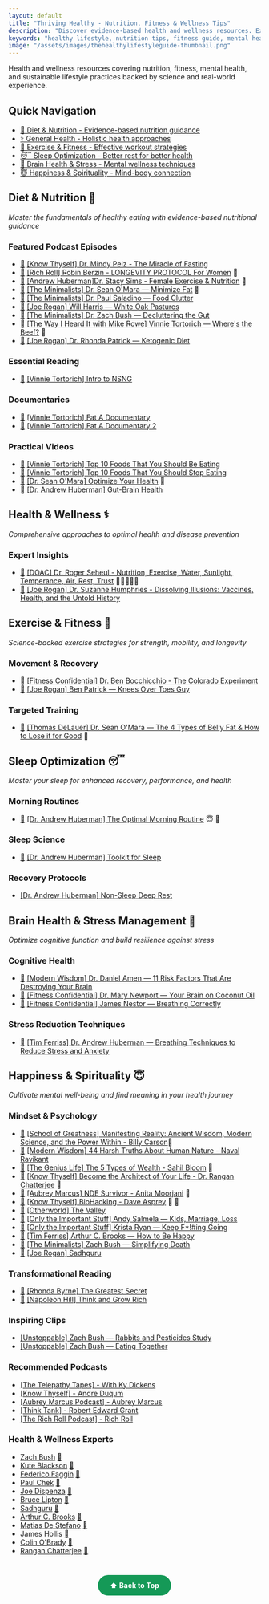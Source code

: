 ```yaml
---
layout: default
title: "Thriving Healthy - Nutrition, Fitness & Wellness Tips"
description: "Discover evidence-based health and wellness resources. Expert-curated content on nutrition, fitness, mental health, sleep optimization, and sustainable lifestyle changes."
keywords: "healthy lifestyle, nutrition tips, fitness guide, mental health, wellness, diet advice, exercise routines, sleep optimization, stress management"
image: "/assets/images/thehealthylifestyleguide-thumbnail.png"
---
```


<div class="intro-text">
  <p>Health and wellness resources covering nutrition, fitness, mental health, and sustainable lifestyle practices backed by science and real-world experience.</p>
</div>

<div class="quick-navigation">
  <h2>Quick Navigation</h2>
  <ul>
    <li><a href="#diet--nutrition-">🍖 Diet & Nutrition - Evidence-based nutrition guidance</a></li>
    <li><a href="#health--wellness-️">⚕️ General Health - Holistic health approaches</a></li>
    <li><a href="#exercise--fitness-">💪 Exercise & Fitness - Effective workout strategies</a></li>
    <li><a href="#sleep-optimization-">😴 Sleep Optimization - Better rest for better health</a></li>
    <li><a href="#brain-health--stress-management-">🧠 Brain Health & Stress - Mental wellness techniques</a></li>
    <li><a href="#happiness--spirituality-">😇 Happiness & Spirituality - Mind-body connection</a></li>
  </ul>
</div>

## Diet & Nutrition 🍖
*Master the fundamentals of healthy eating with evidence-based nutritional guidance*

### Featured Podcast Episodes
- [📝](/notes/diet/The-Miracle-of-Fasting) [[Know Thyself] Dr. Mindy Pelz - The Miracle of Fasting](https://www.youtube.com/watch?v=pgWnbRg5-cg) 
- [📝](/notes/diet/Longevity-Protocol-For-Women/) [[Rich Roll] Robin Berzin - LONGEVITY PROTOCOL For Women](https://www.youtube.com/watch?v=P28Pqr9BSWw) 💪
- [📝](/notes/diet/Female-Exercise-and-Nutrition) [[Andrew Huberman]Dr. Stacy Sims - Female Exercise & Nutrition](https://www.youtube.com/watch?v=pZX8ikmWvEU) 💪
- [📝](/notes/diet/Minimize-Fat) [[The Minimalists] Dr. Sean O'Mara — Minimize Fat](https://www.theminimalists.com/podcast/#408) 💪 
- [📝](/notes/diet/Food-Clutter/) [[The Minimalists] Dr. Paul Saladino — Food Clutter](https://www.theminimalists.com/podcast/#384)
- [📝](/notes/diet/White-Oak-Pastures/) [[Joe Rogan] Will Harris — White Oak Pastures](https://open.spotify.com/episode/0qf7CYEhxSFPAcdSw1JJMY?si=b6f7eaae9e1b45f2)
- [📝](/notes/diet/Decluttering-the-Gut/) [[The Minimalists] Dr. Zach Bush — Decluttering the Gut](https://www.theminimalists.com/podcast/#398)
- [📝](/notes/diet/Wheres-the-Beef/) [[The Way I Heard It with Mike Rowe] Vinnie Tortorich — Where's the Beef?](https://podcasts.apple.com/us/podcast/244-wheres-the-beef/id1087110764?i=1000555585865) 💪
- [📝](/notes/diet/Ketogenic-Diet/) [[Joe Rogan] Dr. Rhonda Patrick — Ketogenic Diet](https://open.spotify.com/episode/7y8MKnfhML6KzvA6GVd83B?si=mrIaUnsMTLuD0DnTR39GkQ)

### Essential Reading
- [📝](/notes/diet/Intro-To-NSNG/) [[Vinnie Tortorich] Intro to NSNG](https://nsng.vinnietortorich.com/product/intro-to-nsng/)

### Documentaries
- [📝](/notes/diet/Fat-A-Documentary/) [[Vinnie Tortorich] Fat A Documentary](https://www.youtube.com/watch?v=iVJM_0XEiBI)
- [📝](/notes/diet/Fat-A-Documentary-2/) [[Vinnie Tortorich] Fat A Documentary 2](https://www.youtube.com/watch?v=AoPisYHbMcg)

### Practical Videos
- [📝](/notes/diet/Top-10-Foods-To-Eat/) [[Vinnie Tortorich] Top 10 Foods That You Should Be Eating](https://youtu.be/2-fHQIhVAGA?si=wvBa12QBylM-ltn0)
- [📝](/notes/diet/Top-10-Foods-To-Stop-Eating/) [[Vinnie Tortorich] Top 10 Foods That You Should Stop Eating](https://youtu.be/3oVdksMTJ50?si=h5iZRlqMw9UgcXPb)
- [📝](/notes/diet/Optimize-Your-Health/) [[Dr. Sean O'Mara] Optimize Your Health](https://youtu.be/XuFD5tMz9M0?si=f8SKPcSGIEqInaWs) 💪
- [📝](/notes/diet/Gut-Brain-Health/) [[Dr. Andrew Huberman] Gut-Brain Health](https://youtu.be/pvI1vLHV0Mo?si=-KyK2ta83Fo6_BV1)

## Health & Wellness ⚕️
*Comprehensive approaches to optimal health and disease prevention*

### Expert Insights
- [📝](/notes/health/NEW-START/) [[DOAC] Dr. Roger Seheul - Nutrition, Exercise, Water, Sunlight, Temperance, Air, Rest, Trust](https://www.youtube.com/watch?v=wQJlGHVmdrA) 🍖💪🧠😴😇
- [📝](/notes/health/Suzanne-Humphries/) [[Joe Rogan] Dr. Suzanne Humphries - Dissolving Illusions: Vaccines, Health, and the Untold History](https://www.youtube.com/watch?v=207W1A_bJqI)

## Exercise & Fitness 💪
*Science-backed exercise strategies for strength, mobility, and longevity*

### Movement & Recovery
- [📝](/notes/exercise/The-Colorado-Experiment/) [[Fitness Confidential] Dr. Ben Bocchicchio - The Colorado Experiment](https://youtu.be/P4hq8sIvb3c?si=UDeE7TohFACTllJF)
- [📝](/notes/exercise/Knees-Over-Toes-Guy/) [[Joe Rogan] Ben Patrick — Knees Over Toes Guy](https://open.spotify.com/episode/2zfpB6RoKwylk3DbN3GXA0?si=de02e3493ef74d07)

### Targeted Training
- [📝](/notes/exercise/Lose-Belly-Fat/) [[Thomas DeLauer] Dr. Sean O'Mara — The 4 Types of Belly Fat & How to Lose it for Good](https://www.youtube.com/watch?v=eDJzxlcNiNA) 🍖

## Sleep Optimization 😴
*Master your sleep for enhanced recovery, performance, and health*

### Morning Routines
- [📝](/notes/sleep/Optimal-Morning-Routine/) [[Dr. Andrew Huberman] The Optimal Morning Routine](https://youtu.be/gR_f-iwUGY4?si=ToyBFRHMwhTv3aCS) 😇 🧠

### Sleep Science
- [📝](/notes/sleep/Toolkit-For-Sleep/) [[Dr. Andrew Huberman] Toolkit for Sleep](https://www.hubermanlab.com/newsletter/toolkit-for-sleep)

### Recovery Protocols
- [[Dr. Andrew Huberman] Non-Sleep Deep Rest](https://www.youtube.com/watch?v=YrubXRXwxJc)

## Brain Health & Stress Management 🧠
*Optimize cognitive function and build resilience against stress*

### Cognitive Health
- [📝](/notes/brain/Risk-Factors-Destroying-Brain/) [[Modern Wisdom] Dr. Daniel Amen — 11 Risk Factors That Are Destroying Your Brain](https://www.youtube.com/watch?v=RUApBlqr7FM)
- [📝](/notes/brain/Your-Brain-on-Coconut-Oil/) [[Fitness Confidential] Dr. Mary Newport — Your Brain on Coconut Oil](https://youtu.be/Xk5_8v5qLNo?si=J5WwSy52_homs-Wh)
- [📝](/notes/brain/Breathing-Correctly/) [[Fitness Confidential] James Nestor — Breathing Correctly](https://youtu.be/5OKoZLS-h5g?si=4lfYR-vj0Fc8FE1V)

### Stress Reduction Techniques
- [📝](/notes/brain/Breathing-Techniques-to-Reduce-Stress/) [[Tim Ferriss] Dr. Andrew Huberman — Breathing Techniques to Reduce Stress and Anxiety](https://youtu.be/kSZKIupBUuc?si=sx_otgGYF73ukiz_)

## Happiness & Spirituality 😇
*Cultivate mental well-being and find meaning in your health journey*

### Mindset & Psychology
- [📝](/notes/happiness/Billy-Carson-School-Greatness/) [[School of Greatness] Manifesting Reality: Ancient Wisdom, Modern Science, and the Power Within - Billy Carson](https://www.youtube.com/watch?v=nHb1YPqUH1Y)🧠
- [📝](/notes/happiness/Naval-Modern-Wisdom/) [[Modern Wisdom] 44 Harsh Truths About Human Nature - Naval Ravikant](https://www.youtube.com/watch?v=KyfUysrNaco)
- [📝](/notes/happiness/Sahil-Bloom-5-Types-Of-Wealth/) [[The Genius Life] The 5 Types of Wealth - Sahil Bloom](https://www.youtube.com/watch?v=iNBoeOGMHTE) 💪
- [📝](/notes/happiness/Architect-Your-Life/) [[Know Thyself] Become the Architect of Your Life - Dr. Rangan Chatterjee](https://www.youtube.com/watch?v=oFmNKGL0gU0) 🍖
- [📝](/notes/happiness/Anita-Moorjani-NDE/) [[Aubrey Marcus] NDE Survivor - Anita Moorjani](https://www.youtube.com/watch?v=6Po0qnuA3Vo) 🧠
- [📝](/notes/happiness/Dave-Asprey-BioHacking/) [[Know Thyself] BioHacking - Dave Asprey](https://www.youtube.com/watch?v=ipe3GM30wZw) 🍖 🧠
- [📝](/notes/happiness/The-Valley/) [[Otherworld] The Valley](https://open.spotify.com/episode/4g1RHKTzlSkZ5nJeMKIXjb)
- [📝](/notes/happiness/Andy-Salmela/) [[Only the Important Stuff] Andy Salmela — Kids, Marriage, Loss](https://open.spotify.com/episode/5d5E5LUmBOLlazJ93wPRMT)
- [📝](/notes/happiness/Krista-Ryan-Keep-Going/) [[Only the Important Stuff] Krista Ryan — Keep F*!#ing Going](https://open.spotify.com/episode/5cUHRSIQ3XV9WpGC6Yugdb)
- [📝](/notes/happiness/Arthur-Brooks-How-To-Be-Happy/) [[Tim Ferriss] Arthur C. Brooks — How to Be Happy](https://tim.blog/2023/09/11/arthur-c-brooks/)
- [📝](/notes/happiness/Zach-Bush-Simplifying-Death/) [[The Minimalists] Zach Bush — Simplifying Death](https://www.theminimalists.com/podcast/#362)
- [📝](/notes/happiness/Sadhguru/) [[Joe Rogan] Sadhguru](https://www.youtube.com/watch?v=_cPD7l1LEDA)

### Transformational Reading
- [📝](/notes/happiness/The-Greatest-Secret/) [[Rhonda Byrne] The Greatest Secret](https://www.amazon.com/The-Greatest-Secret/dp/B08GNDRZ3T/ref=tmm_aud_swatch_0?_encoding=UTF8&qid=&sr=)
- [📝](/notes/happiness/Think-And-Grow-Rich/) [[Napoleon Hill] Think and Grow Rich](https://www.amazon.com/Think-Grow-Rich-Landmark-Bestseller/dp/1585424331)

### Inspiring Clips
- [[Unstoppable] Zach Bush — Rabbits and Pesticides Study](https://youtube.com/clip/Ugkx1mJ0yyrcWatebI5KA_ByXTdwd3c0mabA?si=BETEpvHDvMyG7F9Q)
- [[Unstoppable] Zach Bush — Eating Together](https://youtube.com/clip/Ugkx5aGBx3qXld3O6Qn1lC4Dj_8O70jW1DcK?si=e-e0h9WpGWpy4UIo)

### Recommended Podcasts
- [[The Telepathy Tapes] - With Ky Dickens](https://thetelepathytapes.com/)
- [[Know Thyself] - Andre Duqum](https://www.youtube.com/playlist?list=PLcdXvEekPv1GRqbvjVf41TrYQhjHRO1_q)
- [[Aubrey Marcus Podcast] - Aubrey Marcus](https://www.aubreymarcus.com/blogs/aubrey-marcus-podcast)
- [[Think Tank] - Robert Edward Grant](https://robertedwardgrant.com/podcast/)
- [[The Rich Roll Podcast] - Rich Roll](https://www.richroll.com/all-episodes/)

### Health & Wellness Experts
- [Zach Bush](https://x.com/DrZachBush) [🔗](https://zachbushmd.com/) 
- [Kute Blackson](https://x.com/kuteblackson) [🔗](https://kuteblackson.com/)
- [Federico Faggin](https://x.com/fedefaggin) [🔗](https://www.federicofaggin.com/)
- [Paul Chek](https://x.com/PaulChek) [🔗](https://chekinstitute.com/)
- [Joe Dispenza](https://x.com/DrJoeDispenza) [🔗](https://drjoedispenza.com/)
- [Bruce Lipton](https://x.com/biologyofbelief) [🔗](https://www.brucelipton.com/)
- [Sadhguru](https://x.com/SadhguruJV) [🔗](https://isha.sadhguru.org/us/en)
- [Arthur C. Brooks](https://x.com/arthurbrooks) [🔗](https://arthurbrooks.com/)
- [Matias De Stefano](https://x.com/destefanomatias) [🔗](https://matiasdestefano.org/en/frontpage/)
- James Hollis [🔗](https://jameshollis.net/)
- [Colin O'Brady](https://x.com/colinobrady) [🔗](https://www.colinobrady.com/)
- [Rangan Chatterjee](https://x.com/drchatterjeeuk) [🔗](https://drchatterjee.com/)

<div style="text-align: center; margin: 40px 0;">
  <a href="#" style="background: #159957; color: white; padding: 12px 24px; border-radius: 25px; text-decoration: none; font-weight: bold; display: inline-block; transition: all 0.3s ease;" onmouseover="this.style.background='#1e7e34'; this.style.transform='translateY(-2px)'" onmouseout="this.style.background='#159957'; this.style.transform='translateY(0)'">
    ⬆️ Back to Top
  </a>
</div>